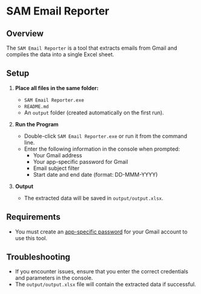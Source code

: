 ﻿# SAM Email Reporter

## Overview
The `SAM Email Reporter` is a tool that extracts emails from Gmail and compiles the data into a single Excel sheet.

## Setup
1. **Place all files in the same folder:**
   - `SAM Email Reporter.exe`
   - `README.md`
   - An `output` folder (created automatically on the first run).

2. **Run the Program**
   - Double-click `SAM Email Reporter.exe` or run it from the command line.
   - Enter the following information in the console when prompted:
     - Your Gmail address
     - Your app-specific password for Gmail
     - Email subject filter
     - Start date and end date (format: DD-MMM-YYYY)

3. **Output**
   - The extracted data will be saved in `output/output.xlsx`.

## Requirements
- You must create an [app-specific password](https://support.google.com/accounts/answer/185833?hl=en) for your Gmail account to use this tool.

## Troubleshooting
- If you encounter issues, ensure that you enter the correct credentials and parameters in the console.
- The `output/output.xlsx` file will contain the extracted data if successful.

